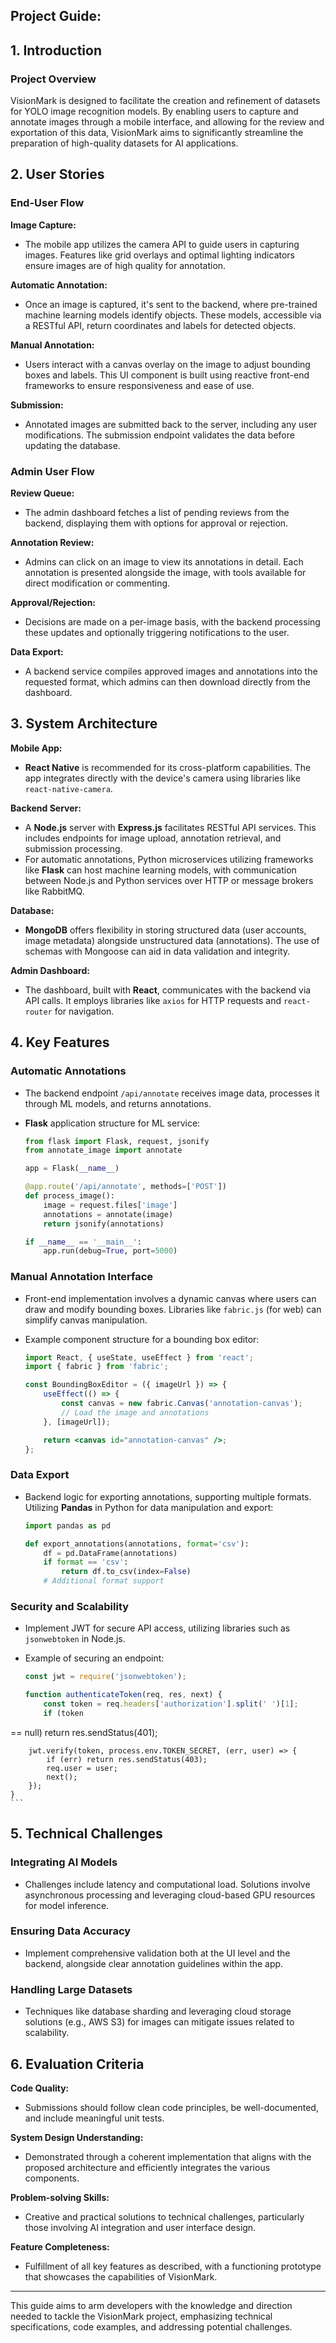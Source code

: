 ## Project Guide:

## 1. Introduction

### Project Overview
VisionMark is designed to facilitate the creation and refinement of datasets for YOLO image recognition models. By enabling users to capture and annotate images through a mobile interface, and allowing for the review and exportation of this data, VisionMark aims to significantly streamline the preparation of high-quality datasets for AI applications.

## 2. User Stories

### End-User Flow

**Image Capture:**
- The mobile app utilizes the camera API to guide users in capturing images. Features like grid overlays and optimal lighting indicators ensure images are of high quality for annotation.

**Automatic Annotation:**
- Once an image is captured, it's sent to the backend, where pre-trained machine learning models identify objects. These models, accessible via a RESTful API, return coordinates and labels for detected objects.

**Manual Annotation:**
- Users interact with a canvas overlay on the image to adjust bounding boxes and labels. This UI component is built using reactive front-end frameworks to ensure responsiveness and ease of use.

**Submission:**
- Annotated images are submitted back to the server, including any user modifications. The submission endpoint validates the data before updating the database.

### Admin User Flow

**Review Queue:**
- The admin dashboard fetches a list of pending reviews from the backend, displaying them with options for approval or rejection.

**Annotation Review:**
- Admins can click on an image to view its annotations in detail. Each annotation is presented alongside the image, with tools available for direct modification or commenting.

**Approval/Rejection:**
- Decisions are made on a per-image basis, with the backend processing these updates and optionally triggering notifications to the user.

**Data Export:**
- A backend service compiles approved images and annotations into the requested format, which admins can then download directly from the dashboard.

## 3. System Architecture

**Mobile App:**
- **React Native** is recommended for its cross-platform capabilities. The app integrates directly with the device's camera using libraries like `react-native-camera`.

**Backend Server:**
- A **Node.js** server with **Express.js** facilitates RESTful API services. This includes endpoints for image upload, annotation retrieval, and submission processing.
- For automatic annotations, Python microservices utilizing frameworks like **Flask** can host machine learning models, with communication between Node.js and Python services over HTTP or message brokers like RabbitMQ.

**Database:**
- **MongoDB** offers flexibility in storing structured data (user accounts, image metadata) alongside unstructured data (annotations). The use of schemas with Mongoose can aid in data validation and integrity.

**Admin Dashboard:**
- The dashboard, built with **React**, communicates with the backend via API calls. It employs libraries like `axios` for HTTP requests and `react-router` for navigation.

## 4. Key Features

### Automatic Annotations

- The backend endpoint `/api/annotate` receives image data, processes it through ML models, and returns annotations.
- **Flask** application structure for ML service:

    ```python
    from flask import Flask, request, jsonify
    from annotate_image import annotate

    app = Flask(__name__)

    @app.route('/api/annotate', methods=['POST'])
    def process_image():
        image = request.files['image']
        annotations = annotate(image)
        return jsonify(annotations)

    if __name__ == '__main__':
        app.run(debug=True, port=5000)
    ```

### Manual Annotation Interface

- Front-end implementation involves a dynamic canvas where users can draw and modify bounding boxes. Libraries like `fabric.js` (for web) can simplify canvas manipulation.
- Example component structure for a bounding box editor:

    ```jsx
    import React, { useState, useEffect } from 'react';
    import { fabric } from 'fabric';

    const BoundingBoxEditor = ({ imageUrl }) => {
        useEffect(() => {
            const canvas = new fabric.Canvas('annotation-canvas');
            // Load the image and annotations
        }, [imageUrl]);

        return <canvas id="annotation-canvas" />;
    };
    ```

### Data Export

- Backend logic for exporting annotations, supporting multiple formats. Utilizing **Pandas** in Python for data manipulation and export:

    ```python
    import pandas as pd

    def export_annotations(annotations, format='csv'):
        df = pd.DataFrame(annotations)
        if format == 'csv':
            return df.to_csv(index=False)
        # Additional format support
    ```

### Security and Scalability

- Implement JWT for secure API access, utilizing libraries such as `jsonwebtoken` in Node.js.
- Example of securing an endpoint:

    ```javascript
    const jwt = require('jsonwebtoken');

    function authenticateToken(req, res, next) {
        const token = req.headers['authorization'].split(' ')[1];
        if (token

 == null) return res.sendStatus(401);

        jwt.verify(token, process.env.TOKEN_SECRET, (err, user) => {
            if (err) return res.sendStatus(403);
            req.user = user;
            next();
        });
    }
    ```

## 5. Technical Challenges

### Integrating AI Models
- Challenges include latency and computational load. Solutions involve asynchronous processing and leveraging cloud-based GPU resources for model inference.

### Ensuring Data Accuracy
- Implement comprehensive validation both at the UI level and the backend, alongside clear annotation guidelines within the app.

### Handling Large Datasets
- Techniques like database sharding and leveraging cloud storage solutions (e.g., AWS S3) for images can mitigate issues related to scalability.

## 6. Evaluation Criteria

**Code Quality:**
- Submissions should follow clean code principles, be well-documented, and include meaningful unit tests.

**System Design Understanding:**
- Demonstrated through a coherent implementation that aligns with the proposed architecture and efficiently integrates the various components.

**Problem-solving Skills:**
- Creative and practical solutions to technical challenges, particularly those involving AI integration and user interface design.

**Feature Completeness:**
- Fulfillment of all key features as described, with a functioning prototype that showcases the capabilities of VisionMark.

---

This guide aims to arm developers with the knowledge and direction needed to tackle the VisionMark project, emphasizing technical specifications, code examples, and addressing potential challenges.
